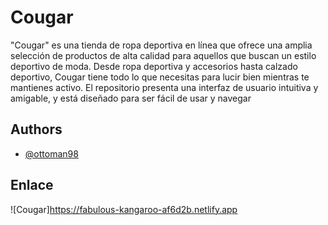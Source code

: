 
# Cougar

"Cougar" es una tienda de ropa deportiva en línea que ofrece una amplia selección de productos de alta calidad para aquellos que buscan un estilo deportivo de moda. Desde ropa deportiva y accesorios hasta calzado deportivo, Cougar tiene todo lo que necesitas para lucir bien mientras te mantienes activo. El repositorio presenta una interfaz de usuario intuitiva y amigable, y está diseñado para ser fácil de usar y navegar


## Authors

- [@ottoman98](https://www.github.com/ottoman98)

## Enlace
![Cougar]https://fabulous-kangaroo-af6d2b.netlify.app



